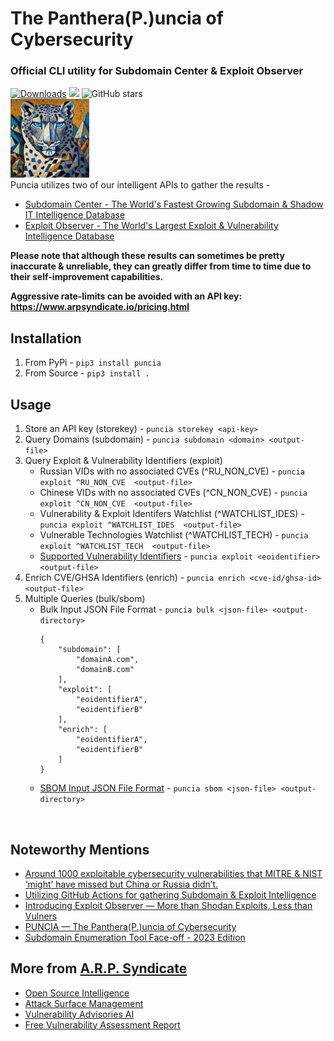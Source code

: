 #  The Panthera(P.)uncia of Cybersecurity 
### Official CLI utility for Subdomain Center & Exploit Observer

[![Downloads](https://pepy.tech/badge/puncia)](https://pepy.tech/project/puncia)
<img src="https://img.shields.io/badge/contributions-welcome-brightgreen.svg?style=flat">
<img alt="GitHub stars" src="https://img.shields.io/github/stars/ARPSyndicate/puncia"> 
<br>
<img src="https://raw.githubusercontent.com/ARPSyndicate/puncia/master/puncia.png" width=25%> 
<br>
Puncia utilizes two of our intelligent APIs to gather the results - <br>
- [Subdomain Center - The World's Fastest Growing Subdomain & Shadow IT Intelligence Database](https://subdomain.center)<br>
- [Exploit Observer - The World's Largest Exploit & Vulnerability Intelligence Database](https://exploit.observer)

**Please note that although these results can sometimes be pretty inaccurate & unreliable, they can greatly differ from time to time due to their self-improvement capabilities.**

**Aggressive rate-limits can be avoided with an API key: https://www.arpsyndicate.io/pricing.html**

## Installation
1. From PyPi - `pip3 install puncia`
2. From Source - `pip3 install .`<br>

## Usage
1. Store an API key (storekey) - `puncia storekey <api-key>`
2. Query Domains (subdomain) - `puncia subdomain <domain> <output-file>`
3. Query Exploit & Vulnerability Identifiers (exploit)
    - Russian VIDs with no associated CVEs (^RU_NON_CVE) - `puncia exploit ^RU_NON_CVE  <output-file>`
    - Chinese VIDs with no associated CVEs (^CN_NON_CVE) - `puncia exploit ^CN_NON_CVE  <output-file>`
    - Vulnerability & Exploit Identifers Watchlist (^WATCHLIST_IDES) - `puncia exploit ^WATCHLIST_IDES  <output-file>`
    - Vulnerable Technologies Watchlist (^WATCHLIST_TECH) - `puncia exploit ^WATCHLIST_TECH  <output-file>`
    - [Supported Vulnerability Identifiers](https://github.com/ARPSyndicate/docs?tab=readme-ov-file#supported-vulnerability-identifiers) - `puncia exploit <eoidentifier> <output-file>`
4. Enrich CVE/GHSA Identifiers (enrich) - `puncia enrich <cve-id/ghsa-id> <output-file>`
5. Multiple Queries (bulk/sbom)
    - Bulk Input JSON File Format - `puncia bulk <json-file> <output-directory>`
        ```
        {
            "subdomain": [
                "domainA.com",
                "domainB.com"
            ],
            "exploit": [
                "eoidentifierA",
                "eoidentifierB"
            ],
            "enrich": [
                "eoidentifierA",
                "eoidentifierB"
            ]
        }
        ```
    - [SBOM Input JSON File Format](https://github.com/CycloneDX/bom-examples/blob/master/SBOM/protonmail-webclient-v4-0912dff/bom.json) - `puncia sbom <json-file> <output-directory>`
    
<br>

## Noteworthy Mentions
- [Around 1000 exploitable cybersecurity vulnerabilities that MITRE & NIST ‘might’ have missed but China or Russia didn’t.](https://blog.arpsyndicate.io/over-a-1000-vulnerabilities-that-mitre-nist-might-have-missed-but-china-or-russia-did-not-871b2364a526)
- [Utilizing GitHub Actions for gathering Subdomain & Exploit Intelligence](https://blog.arpsyndicate.io/utilizing-github-actions-for-gathering-subdomain-exploit-intelligence-bbc79c19bb85)
- [Introducing Exploit Observer — More than Shodan Exploits, Less than Vulners](https://blog.arpsyndicate.io/introducing-exploit-observer-more-than-shodan-exploits-less-than-vulners-23eaea466e4a)
- [PUNCIA — The Panthera(P.)uncia of Cybersecurity](https://blog.arpsyndicate.io/puncia-the-panthera-p-uncia-of-cybersecurity-ft-puncia-subdomain-center-exploit-observer-9a9d8cca9576)
- [Subdomain Enumeration Tool Face-off - 2023 Edition](https://blog.blacklanternsecurity.com/p/subdomain-enumeration-tool-face-off-4e5)

## More from [A.R.P. Syndicate](https://www.arpsyndicate.io)
- [Open Source Intelligence](https://asm.arpsyndicate.io/intelligence.html)
- [Attack Surface Management](https://asm.arpsyndicate.io)
- [Vulnerability Advisories AI](https://advisories.arpsyndicate.io)
- [Free Vulnerability Assessment Report](https://asm.arpsyndicate.io/free-vulnerability-scanning.html)